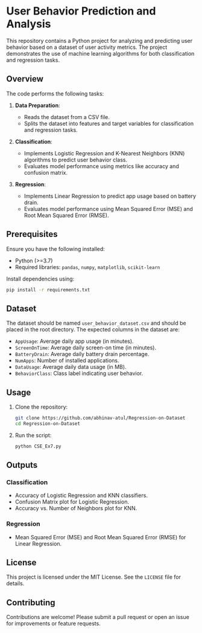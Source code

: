 # User Behavior Prediction and Analysis

This repository contains a Python project for analyzing and predicting user behavior based on a dataset of user activity metrics. The project demonstrates the use of machine learning algorithms for both classification and regression tasks.

## Overview

The code performs the following tasks:
1. **Data Preparation**:
   - Reads the dataset from a CSV file.
   - Splits the dataset into features and target variables for classification and regression tasks.

2. **Classification**:
   - Implements Logistic Regression and K-Nearest Neighbors (KNN) algorithms to predict user behavior class.
   - Evaluates model performance using metrics like accuracy and confusion matrix.

3. **Regression**:
   - Implements Linear Regression to predict app usage based on battery drain.
   - Evaluates model performance using Mean Squared Error (MSE) and Root Mean Squared Error (RMSE).

## Prerequisites

Ensure you have the following installed:
- Python (>=3.7)
- Required libraries: `pandas`, `numpy`, `matplotlib`, `scikit-learn`

Install dependencies using:
```bash
pip install -r requirements.txt
```

## Dataset

The dataset should be named `user_behavior_dataset.csv` and should be placed in the root directory. The expected columns in the dataset are:
- `AppUsage`: Average daily app usage (in minutes).
- `ScreenOnTime`: Average daily screen-on time (in minutes).
- `BatteryDrain`: Average daily battery drain percentage.
- `NumApps`: Number of installed applications.
- `DataUsage`: Average daily data usage (in MB).
- `BehaviorClass`: Class label indicating user behavior.

## Usage

1. Clone the repository:
   ```bash
   git clone https://github.com/abhinav-atul/Regression-on-Dataset
   cd Regression-on-Dataset
   ```

2. Run the script:
   ```bash
   python CSE_Ex7.py
   ```

## Outputs

### Classification
- Accuracy of Logistic Regression and KNN classifiers.
- Confusion Matrix plot for Logistic Regression.
- Accuracy vs. Number of Neighbors plot for KNN.

### Regression
- Mean Squared Error (MSE) and Root Mean Squared Error (RMSE) for Linear Regression.

## License
This project is licensed under the MIT License. See the `LICENSE` file for details.

## Contributing
Contributions are welcome! Please submit a pull request or open an issue for improvements or feature requests.

